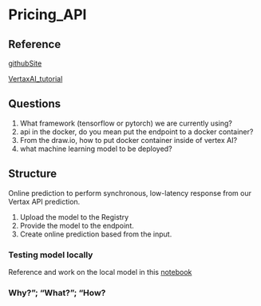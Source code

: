 # Pricing_API

## Reference

[githubSite](https://github.com/afairi-yifan/car_warranty_pricing.git)

[VertaxAI_tutorial](https://github.com/afairi-yifan/car_warranty_pricing.git)

## Questions

1. What framework (tensorflow or pytorch) we are currently using?
2. api in the docker, do you mean put the endpoint to a docker container? 
3. From the draw.io, how to put docker container inside of vertex AI?
4. what machine learning model to be deployed?

## Structure

Online prediction to perform synchronous, low-latency response from our Vertax API prediction. 

1. Upload the model to the Registry
2. Provide the model to the endpoint.
3. Create online prediction based from the input.

### Testing model locally

Reference and work on the local model in this [notebook](https://github.com/GoogleCloudPlatform/vertex-ai-samples/blob/main/notebooks/community/vertex_endpoints/find_ideal_machine_type/find_ideal_machine_type.ipynb)


### Why?”; “What?”; “How?
